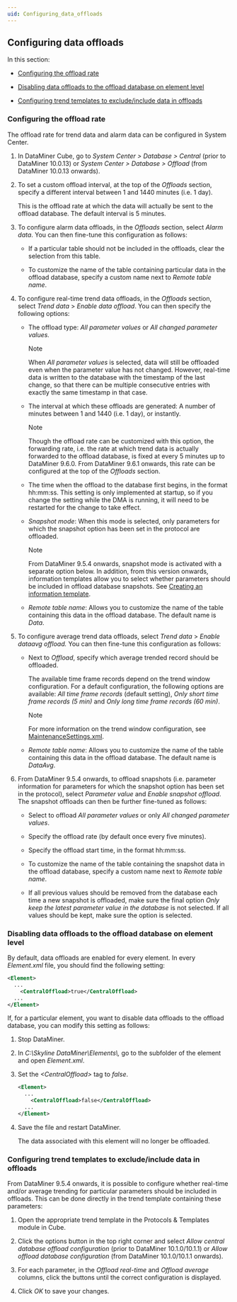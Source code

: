 ```yaml
---
uid: Configuring_data_offloads
---
```


## Configuring data offloads

In this section:

- [Configuring the offload rate](#configuring-the-offload-rate)

- [Disabling data offloads to the offload database on element level](#disabling-data-offloads-to-the-offload-database-on-element-level)

- [Configuring trend templates to exclude/include data in offloads](#configuring-trend-templates-to-excludeinclude-data-in-offloads)

### Configuring the offload rate

The offload rate for trend data and alarm data can be configured in System Center.

1. In DataMiner Cube, go to *System Center \>* *Database \> Central* (prior to DataMiner 10.0.13) or *System Center \>* *Database \> Offload* (from DataMiner 10.0.13 onwards).

2. To set a custom offload interval, at the top of the *Offloads* section, specify a different interval between 1 and 1440 minutes (i.e. 1 day).

    This is the offload rate at which the data will actually be sent to the offload database. The default interval is 5 minutes.

3. To configure alarm data offloads, in the *Offloads* section, select *Alarm data*. You can then fine-tune this configuration as follows:

    - If a particular table should not be included in the offloads, clear the selection from this table.

    - To customize the name of the table containing particular data in the offload database, specify a custom name next to *Remote table name*.

4. To configure real-time trend data offloads, in the *Offloads* section, select *Trend data* > *Enable data offload*. You can then specify the following options:

    - The offload type: *All parameter values* or *All changed parameter values.*

        > [!NOTE]
        > When *All parameter values* is selected, data will still be offloaded even when the parameter value has not changed. However, real-time data is written to the database with the timestamp of the last change, so that there can be multiple consecutive entries with exactly the same timestamp in that case.

    - The interval at which these offloads are generated: A number of minutes between 1 and 1440 (i.e. 1 day), or instantly.

        > [!NOTE]
        > Though the offload rate can be customized with this option, the forwarding rate, i.e. the rate at which trend data is actually forwarded to the offload database, is fixed at every 5 minutes up to DataMiner 9.6.0. From DataMiner 9.6.1 onwards, this rate can be configured at the top of the *Offloads* section.

    - The time when the offload to the database first begins, in the format hh:mm:ss. This setting is only implemented at startup, so if you change the setting while the DMA is running, it will need to be restarted for the change to take effect.

    - *Snapshot mode*: When this mode is selected, only parameters for which the snapshot option has been set in the protocol are offloaded.

        > [!NOTE]
        > From DataMiner 9.5.4 onwards, snapshot mode is activated with a separate option below. In addition, from this version onwards, information templates allow you to select whether parameters should be included in offload database snapshots. See [Creating an information template](../../part_2/protocols/Creating_an_information_template.md).

    - *Remote table name*: Allows you to customize the name of the table containing this data in the offload database. The default name is *Data*.

5. To configure average trend data offloads, select *Trend data* > *Enable dataavg offload.* You can then fine-tune this configuration as follows:

    - Next to *Offload*, specify which average trended record should be offloaded.

        The available time frame records depend on the trend window configuration. For a default configuration, the following options are available: *All time frame records* (default setting), *Only short time frame records (5 min)* and *Only long time frame records (60 min)*.

        > [!NOTE]
        > For more information on the trend window configuration, see [MaintenanceSettings.xml](../../part_7/SkylineDataminerFolder/MaintenanceSettings_xml.md#maintenancesettingsxml).

    - *Remote table name*: Allows you to customize the name of the table containing this data in the offload database. The default name is *DataAvg*.

6. From DataMiner 9.5.4 onwards, to offload snapshots (i.e. parameter information for parameters for which the snapshot option has been set in the protocol), select *Parameter value* and *Enable snapshot offload*. The snapshot offloads can then be further fine-tuned as follows:

    - Select to offload *All parameter values* or only *All changed parameter values*.

    - Specify the offload rate (by default once every five minutes).

    - Specify the offload start time, in the format hh:mm:ss.

    - To customize the name of the table containing the snapshot data in the offload database, specify a custom name next to *Remote table name*.

    - If all previous values should be removed from the database each time a new snapshot is offloaded, make sure the final option *Only keep the latest parameter value in the database* is not selected. If all values should be kept, make sure the option is selected.

### Disabling data offloads to the offload database on element level

By default, data offloads are enabled for every element. In every *Element.xml* file, you should find the following setting:

```xml
<Element>
  ...
    <CentralOffload>true</CentralOffload>
  ...
</Element>
```

If, for a particular element, you want to disable data offloads to the offload database, you can modify this setting as follows:

1. Stop DataMiner.

2. In *C:\\Skyline DataMiner\\Elements\\,* go to the subfolder of the element and open *Element.xml*.

3. Set the *\<CentralOffload>* tag to *false*.

    ```xml
    <Element>
      ...
        <CentralOffload>false</CentralOffload>
      ...
    </Element>
    ```

4. Save the file and restart DataMiner.

    The data associated with this element will no longer be offloaded.

### Configuring trend templates to exclude/include data in offloads

From DataMiner 9.5.4 onwards, it is possible to configure whether real-time and/or average trending for particular parameters should be included in offloads. This can be done directly in the trend template containing these parameters:

1. Open the appropriate trend template in the Protocols & Templates module in Cube.

2. Click the options button in the top right corner and select *Allow central database offload configuration* (prior to DataMiner 10.1.0/10.1.1) or *Allow offload database configuration* (from DataMiner 10.1.0/10.1.1 onwards).

3. For each parameter, in the *Offload real-time* and *Offload average* columns, click the buttons until the correct configuration is displayed.

4. Click *OK* to save your changes.
